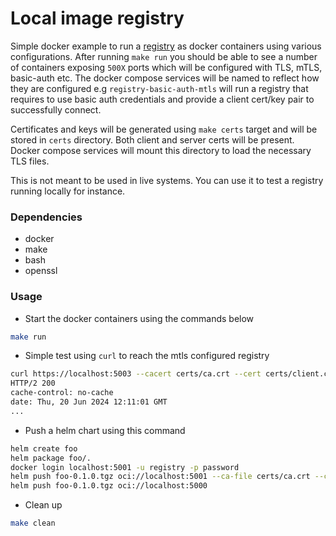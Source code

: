 # Local image registry
Simple docker example to run a [registry](https://distribution.github.io/distribution/) as docker containers using various configurations. After running `make run` you should be able to see a number of containers exposing `500X` ports which will be configured with TLS, mTLS, basic-auth etc. The docker compose services will be named to reflect how they are configured e.g `registry-basic-auth-mtls` will run a registry that requires to use basic auth credentials and provide a client cert/key pair to successfully connect.

Certificates and keys will be generated using `make certs` target and will be stored in `certs` directory. Both client and server certs will be present. Docker compose services will mount this directory to load the necessary TLS files.

This is not meant to be used in live systems. You can use it to test a registry running locally for instance.

### Dependencies
- docker
- make
- bash
- openssl

### Usage
- Start the docker containers using the commands below
```sh
make run
```

- Simple test using `curl` to reach the mtls configured registry
```sh
curl https://localhost:5003 --cacert certs/ca.crt --cert certs/client.crt --key certs/client.key -I
HTTP/2 200
cache-control: no-cache
date: Thu, 20 Jun 2024 12:11:01 GMT
...
```

- Push a helm chart using this command
```sh
helm create foo
helm package foo/.
docker login localhost:5001 -u registry -p password
helm push foo-0.1.0.tgz oci://localhost:5001 --ca-file certs/ca.crt --cert-file certs/client.crt --key-file certs/client.key
helm push foo-0.1.0.tgz oci://localhost:5000
```

- Clean up
```sh
make clean
```
